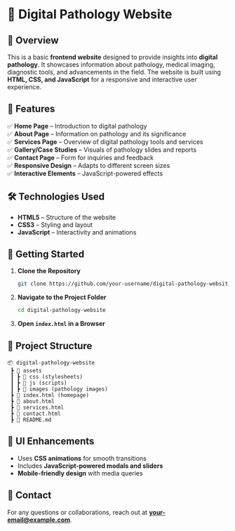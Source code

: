 # 📌 Digital Pathology Website  

## 📖 Overview  
This is a basic **frontend website** designed to provide insights into **digital pathology**. It showcases information about pathology, medical imaging, diagnostic tools, and advancements in the field. The website is built using **HTML, CSS, and JavaScript** for a responsive and interactive user experience.  

## 🎯 Features  
✅ **Home Page** – Introduction to digital pathology  
✅ **About Page** – Information on pathology and its significance  
✅ **Services Page** – Overview of digital pathology tools and services  
✅ **Gallery/Case Studies** – Visuals of pathology slides and reports  
✅ **Contact Page** – Form for inquiries and feedback  
✅ **Responsive Design** – Adapts to different screen sizes  
✅ **Interactive Elements** – JavaScript-powered effects  

## 🛠️ Technologies Used  
- **HTML5** – Structure of the website  
- **CSS3** – Styling and layout  
- **JavaScript** – Interactivity and animations  

## 🚀 Getting Started  
1. **Clone the Repository**  
   ```bash
   git clone https://github.com/your-username/digital-pathology-website.git
   ```  
2. **Navigate to the Project Folder**  
   ```bash
   cd digital-pathology-website
   ```  
3. **Open `index.html` in a Browser**  

## 📂 Project Structure  
```
📦 digital-pathology-website  
 ┣ 📂 assets  
 ┃ ┣ 📂 css (stylesheets)  
 ┃ ┣ 📂 js (scripts)  
 ┃ ┣ 📂 images (pathology images)  
 ┣ 📜 index.html (homepage)  
 ┣ 📜 about.html  
 ┣ 📜 services.html  
 ┣ 📜 contact.html  
 ┣ 📜 README.md  
```  

## 🎨 UI Enhancements  
- Uses **CSS animations** for smooth transitions  
- Includes **JavaScript-powered modals and sliders**  
- **Mobile-friendly design** with media queries  



## 📧 Contact  
For any questions or collaborations, reach out at **your-email@example.com**.  

